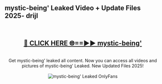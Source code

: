 <h2>mystic-being' Leaked Video + Update Files 2025- drijl</h2>
<br>
<div align="center">
<h2><a href="https://libra.edu.pl?mystic-being'" rel="nofollow">🔴 CLICK HERE 🌐==►► mystic-being'</a></h2>
<br>
Get mystic-being' leaked all content. Now you can access all videos and pictures of mystic-being' Leaked. New Updated Files 2025!
<br>
<br>
<a href="https://libra.edu.pl?mystic-being'" rel="nofollow" data-target="animated-image.originalLink"><img src="https://i.ibb.co.com/WyWwxjT/player-gif2.gif" alt="mystic-being' Leaked OnlyFans" style="max-width: 100%; display: inline-block;" data-target="animated-image.originalImage"></a>
</div>
<br>